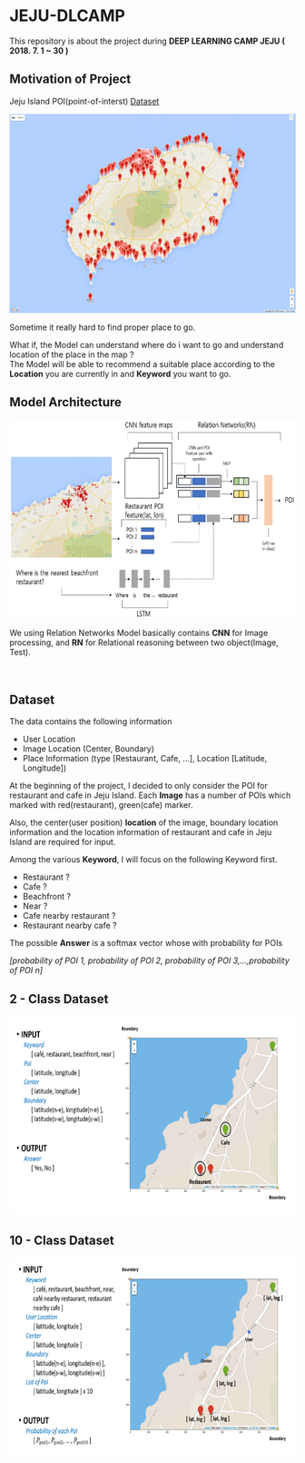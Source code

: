 # JEJU-DLCAMP

This repository is about the project during **DEEP LEARNING CAMP JEJU ( 2018. 7. 1 ~ 30 )**

## Motivation of Project

Jeju Island POI(point-of-interst) [Dataset](https://www.data.go.kr/dataset/15004770/fileData.do)
<p align="center">
    <img src="Figure/Jeju_all_restarant.png" height="350"/>
</p>

Sometime it really hard to find proper place to go.


What if, the Model can understand where do i want to go and understand location of the place in the map ?
<br/>
The Model will be able to recommend a suitable place according to the **Location** you are currently in and **Keyword** you want to go.
<br/>


## Model Architecture
<p align="center">
    <img src="Figure/first_model.png" height="350"/>
</p>

We using Relation Networks Model basically contains **CNN** for Image processing, and **RN** for Relational reasoning between two object(Image, Test).<br/><br/><br/>



## Dataset

The data contains the following information

* User Location
* Image Location (Center, Boundary)
* Place Information (type [Restaurant, Cafe, ...], Location [Latitude, Longitude])


At the beginning of the project, I decided to only consider the POI for restaurant and cafe in Jeju Island. Each **Image** has a number of POIs which marked with red(restaurant), green(cafe) marker.

Also, the center(user position) **location** of the image, boundary location information and the location information of restaurant and cafe in Jeju Island are required for input.

Among the various **Keyword**, I will focus on the following Keyword first.<br/>
* Restaurant ?
* Cafe ?
* Beachfront ?
* Near ?
* Cafe nearby restaurant ?
* Restaurant nearby cafe ?

The possible **Answer** is a softmax vector whose with probability for POIs

*[probability of POI 1, probability of POI 2, probability of POI 3,...,probability of POI n]*


## 2 - Class Dataset
<p align="center">
    <img src="Figure/2class_dataset.png" height="350"/>
</p>

## 10 - Class Dataset
<p align="center">
    <img src="Figure/10class_dataset_1.png" height="350"/>
</p>
